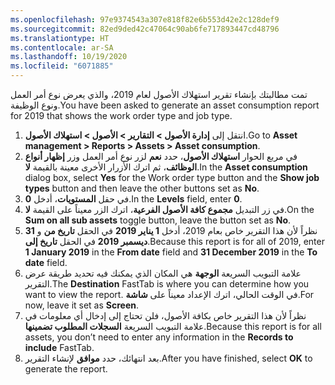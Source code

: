 ```yaml
---
ms.openlocfilehash: 97e9374543a307e818f82e6b553d42e2c128def9
ms.sourcegitcommit: 82ed9ded42c47064c90ab6fe717893447cd48796
ms.translationtype: HT
ms.contentlocale: ar-SA
ms.lasthandoff: 10/19/2020
ms.locfileid: "6071885"
---
```

<span data-ttu-id="14510-101">تمت مطالبتك بإنشاء تقرير استهلاك الأصول لعام 2019، والذي يعرض نوع أمر العمل ونوع الوظيفة.</span><span class="sxs-lookup"><span data-stu-id="14510-101">You have been asked to generate an asset consumption report for 2019 that shows the work order type and job type.</span></span>

1.  <span data-ttu-id="14510-102">انتقل إلى **إدارة الأصول > التقارير > الأصول > استهلاك الأصول**.</span><span class="sxs-lookup"><span data-stu-id="14510-102">Go to **Asset management > Reports > Assets > Asset consumption**.</span></span> 
2.  <span data-ttu-id="14510-103">في مربع الحوار **استهلاك الأصول**، حدد **نعم** لزر نوع أمر العمل وزر **إظهار أنواع الوظائف**، ثم اترك الأزرار الأخرى معينة بالقيمة **لا**.</span><span class="sxs-lookup"><span data-stu-id="14510-103">In the **Asset consumption** dialog box, select **Yes** for the Work order type button and the **Show job types** button and then leave the other buttons set as **No**.</span></span>
3.  <span data-ttu-id="14510-104">في حقل **المستويات**، أدخل **0**.</span><span class="sxs-lookup"><span data-stu-id="14510-104">In the **Levels** field, enter **0**.</span></span>
4.  <span data-ttu-id="14510-105">في زر التبديل **مجموع كافة الأصول الفرعية**، اترك الزر معيناً على القيمة **لا**.</span><span class="sxs-lookup"><span data-stu-id="14510-105">On the **Sum on all sub assets** toggle button, leave the button set as **No**.</span></span>
5.  <span data-ttu-id="14510-106">نظراً لأن هذا التقرير خاص بعام 2019، أدخل **1 يناير 2019** في الحقل **تاريخ من** و **31 ديسمبر 2019** في الحقل **تاريخ إلى**.</span><span class="sxs-lookup"><span data-stu-id="14510-106">Because this report is for all of 2019, enter **1 January 2019** in the **From date** field and **31 December 2019** in the **To date** field.</span></span> 
6.  <span data-ttu-id="14510-107">علامة التبويب السريعة **الوجهة** هي المكان الذي يمكنك فيه تحديد طريقة عرض التقرير.</span><span class="sxs-lookup"><span data-stu-id="14510-107">The **Destination** FastTab is where you can determine how you want to view the report.</span></span> <span data-ttu-id="14510-108">في الوقت الحالي، اترك الإعداد معيناً على **شاشة**.</span><span class="sxs-lookup"><span data-stu-id="14510-108">For now, leave it set as **Screen**.</span></span>
7.  <span data-ttu-id="14510-109">نظراً لأن هذا التقرير خاص بكافة الأصول، فلن تحتاج إلى إدخال أي معلومات في علامة التبويب السريعة **السجلات المطلوب تضمينها**.</span><span class="sxs-lookup"><span data-stu-id="14510-109">Because this report is for all assets, you don’t need to enter any information in the **Records to include** FastTab.</span></span>
8.  <span data-ttu-id="14510-110">بعد انتهائك، حدد **موافق** لإنشاء التقرير.</span><span class="sxs-lookup"><span data-stu-id="14510-110">After you have finished, select **OK** to generate the report.</span></span>
